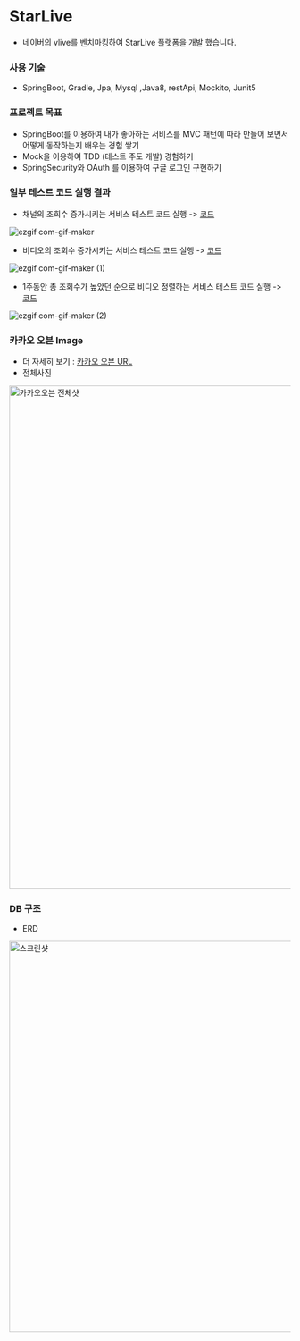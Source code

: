 # StarLive
- 네이버의 vlive를 벤치마킹하여 StarLive 플랫폼을 개발 했습니다.

### 사용 기술
- SpringBoot, Gradle, Jpa, Mysql ,Java8, restApi, Mockito, Junit5

### 프로젝트 목표 
- SpringBoot를 이용하여 내가 좋아하는 서비스를 MVC 패턴에 따라 만들어 보면서 어떻게 동작하는지 배우는 경험 쌓기 
- Mock을 이용하여 TDD (테스트 주도 개발) 경험하기
- SpringSecurity와 OAuth 를 이용하여 구글 로그인 구현하기

### 일부 테스트 코드 실행 결과

- 채널의 조회수 증가시키는 서비스 테스트 코드 실행 -> [코드](https://github.com/LeeSeoYoung012/StarLive/blob/master/src/test/java/com/example/sycompany/StarLive/Service/ViewCountControlServiceTest.java)

![ezgif com-gif-maker](https://user-images.githubusercontent.com/60209292/110230511-d310b500-7f54-11eb-9d85-42f8396ede07.gif)

- 비디오의 조회수 증가시키는 서비스 테스트 코드 실행 -> [코드](https://github.com/LeeSeoYoung012/StarLive/blob/master/src/test/java/com/example/sycompany/StarLive/Service/ViewCountControlServiceTest.java)

![ezgif com-gif-maker (1)](https://user-images.githubusercontent.com/60209292/110231417-fd657100-7f5a-11eb-8f22-bf11ae5adae8.gif)

- 1주동안 총 조회수가 높았던 순으로 비디오 정렬하는 서비스 테스트 코드 실행 -> [코드](https://github.com/LeeSeoYoung012/StarLive/blob/master/src/main/java/com/example/sycompany/StarLive/Service/ViewSortService.java)

![ezgif com-gif-maker (2)](https://user-images.githubusercontent.com/60209292/110231589-f9861e80-7f5b-11eb-92b1-a07e14c0f66d.gif)


### 카카오 오븐 Image 
- 더 자세히 보기 : [카카오 오븐 URL](https://ovenapp.io/view/giiGddb80SL29dAwe6WhgRlt4BebNdpA/0QO6X) 
- 전체사진
<img width="900" alt="카카오오븐 전체샷" src="https://user-images.githubusercontent.com/60209292/110220381-adf65500-7f08-11eb-9ee3-0fea03beccf8.png">

### DB 구조
- ERD 
<img width="700" alt="스크린샷" src="https://user-images.githubusercontent.com/60209292/109429279-4e96d180-7a3e-11eb-82d7-cf6a121ea169.png">


